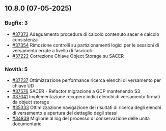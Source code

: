 ## 10.8.0 (07-05-2025)

### Bugfix: 3
- [#37373](https://parermine.regione.emilia-romagna.it/issues/37373) Adeguamento procedura di calcolo contenuto sacer e calcolo consistenza
- [#37354](https://parermine.regione.emilia-romagna.it/issues/37354) Rimozione controlli su partizionamenti logici per le sessioni di versamento errate a livello di fascicoli
- [#37222](https://parermine.regione.emilia-romagna.it/issues/37222) Correzione Chiave Object Storage su SACER

### Novità: 5
- [#37737](https://parermine.regione.emilia-romagna.it/issues/37737) Ottimizzazione performance ricerca elenchi di versamento per chiave UD
- [#37576](https://parermine.regione.emilia-romagna.it/issues/37576) SACER - Refactor migrazione a GCP mantenendo S3
- [#37041](https://parermine.regione.emilia-romagna.it/issues/37041) Implementazione recupero indici elenchi di versamento firmati da object storage
- [#35333](https://parermine.regione.emilia-romagna.it/issues/35333) Ottimizzazione navigazione dei risultati di ricerca degli elenchi di versamento e apertura del dettaglio degli stessi
- [#34839](https://parermine.regione.emilia-romagna.it/issues/34839) Migliorie al log del processo di conservazione delle unità documentarie
